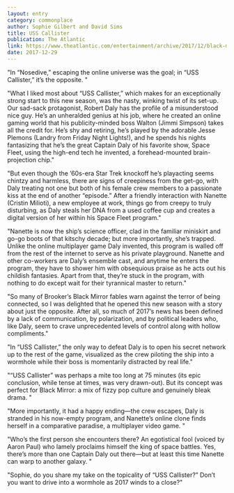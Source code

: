 ```yaml
---
layout: entry
category: commonplace
author: Sophie Gilbert and David Sims
title: USS Callister
publication: The Atlantic
link: https://www.theatlantic.com/entertainment/archive/2017/12/black-mirrors-uss-callister-is-much-more-than-a-star-trek-parody/549191/
date: 2017-12-29
---
```


"In “Nosedive,” escaping the online universe was the goal; in “USS Callister,” it’s the opposite. "

"What I liked most about “USS Callister,” which makes for an exceptionally strong start to this new season, was the nasty, winking twist of its set-up. Our sad-sack protagonist, Robert Daly has the profile of a misunderstood nice guy. He’s an unheralded genius at his job, where he created an online gaming world that his publicity-minded boss Walton (Jimmi Simpson) takes all the credit for. He’s shy and retiring, he’s played by the adorable Jesse Plemons (Landry from Friday Night Lights!), and he spends his nights fantasizing that he’s the great Captain Daly of his favorite show, Space Fleet, using the high-end tech he invented, a forehead-mounted brain-projection chip."

"But even though the ’60s-era Star Trek knockoff he’s playacting seems chintzy and harmless, there are signs of creepiness from the get-go, with Daly treating not one but both of his female crew members to a passionate kiss at the end of another “episode.” After a friendly interaction with Nanette (Cristin Milioti), a new employee at work, things go from creepy to truly disturbing, as Daly steals her DNA from a used coffee cup and creates a digital version of her within his Space Fleet program."

"Nanette is now the ship’s science officer, clad in the familiar miniskirt and go-go boots of that kitschy decade; but more importantly, she’s trapped. Unlike the online multiplayer game Daly invented, this program is walled off from the rest of the internet to serve as his private playground. Nanette and other co-workers are Daly’s ensemble cast, and anytime he enters the program, they have to shower him with obsequious praise as he acts out his childish fantasies. Apart from that, they’re stuck in the program, with nothing to do except wait for their tyrannical master to return."

"So many of Brooker’s Black Mirror fables warn against the terror of being connected, so I was delighted that he opened this new season with a story about just the opposite. After all, so much of 2017’s news has been defined by a lack of communication, by polarization, and by political leaders who, like Daly, seem to crave unprecedented levels of control along with hollow compliments."

"In “USS Callister,” the only way to defeat Daly is to open his secret network up to the rest of the game, visualized as the crew piloting the ship into a wormhole while their boss is momentarily distracted by real life."

"“USS Callister” was perhaps a mite too long at 75 minutes (its epic conclusion, while tense at times, was very drawn-out). But its concept was perfect for Black Mirror: a mix of fizzy pop culture and genuinely bleak drama. "

"More importantly, it had a happy ending—the crew escapes, Daly is stranded in his now-empty program, and Nanette’s online clone finds herself in a comparative paradise, a multiplayer video game. "

"Who’s the first person she encounters there? An egotistical fool (voiced by Aaron Paul) who lamely proclaims himself the king of space battles. Yes, there’s more than one Captain Daly out there—but at least this time Nanette can warp to another galaxy. "

"Sophie, do you share my take on the topicality of “USS Callister?” Don’t you want to drive into a wormhole as 2017 winds to a close?"










